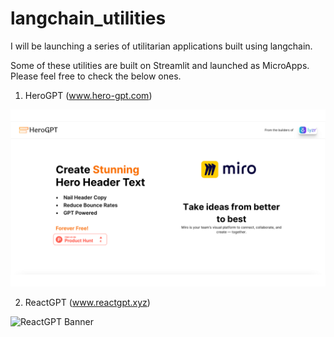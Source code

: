 # langchain_utilities
I will be launching a series of utilitarian applications built using langchain.

Some of these utilities are built on Streamlit and launched as MicroApps. Please feel free to check the below ones.

1. HeroGPT (www.hero-gpt.com)

![HeroGPT Banner](/images/HeroGPT.png)

2. ReactGPT (www.reactgpt.xyz)

![ReactGPT Banner](.images/ReactGPT.png)
